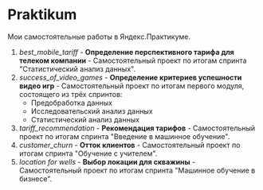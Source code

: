 # Praktikum
Мои самостоятельные работы в Яндекс.Практикуме.

1. *best_mobile_tariff* - **Определение перспективного тарифа для телеком компании** - Самостоятельный проект по итогам спринта "Статистический анализ данных".
2. *success_of_video_games* - **Определение критериев успешности видео игр** - Самостоятельный проект по итогам первого модуля, состоящего из трёх спринтов:
    - Предобработка данных
    - Исследовательский анализ данных
    - Статистический анализ данных
3. *tariff_recommendation* - **Рекомендация тарифов** - Самостоятельный проект по итогам спринта "Введение в машинное обучение".
4. *customer_churn* - **Отток клиентов** - Самостоятельный проект по итогам спринта "Обучение с учителем".
5. *location for wells* - **Выбор локации для скважины** - Самостоятельный проект по итогам спринта "Машинное обучение в бизнесе".
